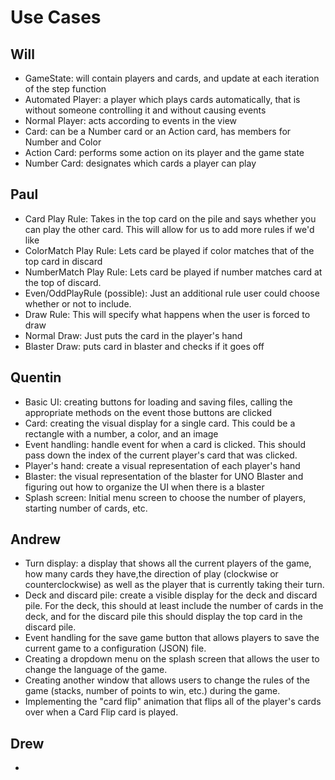 # Use Cases

## Will

* GameState: will contain players and cards, and update at each iteration of the step function
* Automated Player: a player which plays cards automatically, that is without someone controlling it
and without causing events
* Normal Player: acts according to events in the view
* Card: can be a Number card or an Action card, has members for Number and Color
* Action Card: performs some action on its player and the game state
* Number Card: designates which cards a player can play

## Paul
* Card Play Rule: Takes in the top card on the pile and says whether you can play the other card.
This will allow for us to add more rules if we'd like
* ColorMatch Play Rule: Lets card be played if color matches that of the top card in discard
* NumberMatch Play Rule: Lets card be played if number matches card at the top of discard.
* Even/OddPlayRule (possible): Just an additional rule user could choose whether or not to include.
* Draw Rule: This will specify what happens when the user is forced to draw
* Normal Draw: Just puts the card in the player's hand
* Blaster Draw: puts card in blaster and checks if it goes off

## Quentin

* Basic UI: creating buttons for loading and saving files, calling the appropriate methods on the event
those buttons are clicked
* Card: creating the visual display for a single card. This could be a rectangle with a number, a color, and an image
* Event handling: handle event for when a card is clicked. This should pass down the index of the current player's 
card that was clicked.
* Player's hand: create a visual representation of each player's hand
* Blaster: the visual representation of the blaster for UNO Blaster and figuring out how to organize the UI when 
there is a blaster
* Splash screen: Initial menu screen to choose the number of players, starting number of cards, etc.

## Andrew

* Turn display: a display that shows all the current players of the game, how many cards they have,the direction of play (clockwise or counterclockwise) as well as the player that is currently taking their turn. 
* Deck and discard pile: create a visible display for the deck and discard pile. For the deck, this should at least include the number of cards in the deck, and for the discard pile this should display the top card in the discard pile.
* Event handling for the save game button that allows players to save the current game to a configuration (JSON) file.
* Creating a dropdown menu on the splash screen that allows the user to change the language of the game.
* Creating another window that allows users to change the rules of the game (stacks, number of points to win, etc.) during the game.
* Implementing the "card flip" animation that flips all of the player's cards over when a Card Flip card is played.
## Drew
* 